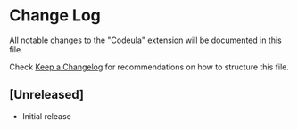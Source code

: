 # Change Log

All notable changes to the "Codeula" extension will be documented in this file.

Check [Keep a Changelog](http://keepachangelog.com/) for recommendations on how to structure this file.

## [Unreleased]

- Initial release
